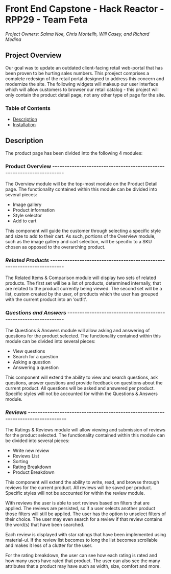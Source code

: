 # Front End Capstone - Hack Reactor - RPP29 - Team Feta

*Project Owners: Salma Noe, Chris Monteilh, Will Casey, and Richard Medina*


## Project Overview
Our goal was to update an outdated client-facing retail web-portal that has been proven to be hurting sales numbers.   This proeject comprises a complete redesign of the retail portal designed to address this concern and modernize the site.  The following widgets will makeup our user interface which will allow customers to browser our retail catalog - this project will only contain the product detail page, not any other type of page for the site.

### Table of Contents
- [Description](#description)
- [Installation](#installation)

## Description

The product page has been divided into the following 4 modules:

### Product Overview ----------------------------------------------------------------------
The Overview module will be the top-most module on the Product Detail page.  The functionality contained within this module can be divided into several pieces:
- Image gallery
- Product information
- Style selector
- Add to cart

This component will guide the customer through selecting a specific style and size to add to their cart.   As such, portions of the Overview module, such as the image gallery and cart selection, will be specific to a SKU chosen as opposed to the overarching product.

### *Related Products* -----------------------------------------------------------------------
The Related Items & Comparison module will display two sets of related products.  The first set will be a list of products, determined internally, that are related to the product currently being viewed.  The second set will be a list, custom created by the user, of products which the user has grouped with the current product into an ‘outfit’.
### *Questions and Answers* ----------------------------------------------------------------
The Questions & Answers module will allow asking and answering of questions for the product selected.  The functionality contained within this module can be divided into several pieces:

- View questions
- Search for a question
- Asking a question
- Answering a question

This component will extend the ability to view and search questions, ask questions, answer questions and provide feedback on questions about the current product.
All questions will be asked and answered per product.  Specific styles will not be accounted for within the Questions & Answers module.

### *Reviews* ---------------------------------------------------------------------------------
The Ratings & Reviews module will allow viewing and submission of reviews for the product selected.  The functionality contained within this module can be divided into several pieces:

- Write new review
- Reviews List
- Sorting
- Rating Breakdown
- Product Breakdown

This component will extend the ability to write, read, and browse through reviews for the current product.
All reviews will be saved per product.  Specific styles will not be accounted for within the review module.

With reviews the user is able to sort reviews based on filters that are applied. The reviews are persisted, so if a user selects another product those filters will still be applied. The user has the option to unselect filters of their choice. The user may even search for a review if that review contains the word(s) that have been searched.

Each review is displayed with star ratings that have been implemented using material-ui.
If the review list becomes to long the list becomes scrollable and makes it less of a clutter for the user.

For the rating breakdown, the user can see how each rating is rated and how many users have rated that product. The user can also see the many attributes that a product may have such as width, size, comfort and more.





